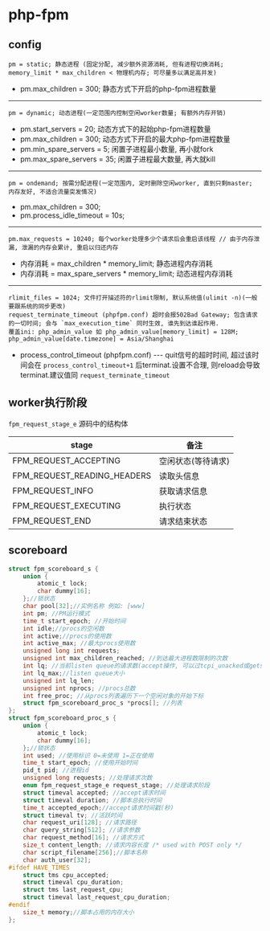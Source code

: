 # php-fpm

## config

    pm = static; 静态进程 (固定分配, 减少额外资源消耗, 但有进程切换消耗; memory_limit * max_children < 物理机内存; 可尽量多以满足高并发)  

- pm.max_children = 300; 静态方式下开启的php-fpm进程数量  

---

    pm = dynamic; 动态进程(一定范围内控制空闲worker数量; 有额外内存开销)  

- pm.start_servers = 20; 动态方式下的起始php-fpm进程数量  
- pm.max_children = 300; 动态方式下开启的最大php-fpm进程数量  
- pm.min_spare_servers = 5; 闲置子进程最小数量,  再小就fork  
- pm.max_spare_servers = 35; 闲置子进程最大数量,  再大就kill  

---

    pm = ondemand; 按需分配进程(一定范围内, 定时删除空闲worker, 直到只剩master; 内存友好, 不适合流量突发情况)  

- pm.max_children = 300;
- pm.process_idle_timeout = 10s;

---

    pm.max_requests = 10240; 每个worker处理多少个请求后会重启该线程 // 由于内存泄漏, 泄漏的内存会累计, 重启以归还内存  

- 内存消耗 = max_children * memory_limit; 静态进程内存消耗  
- 内存消耗 = max_spare_servers * memory_limit; 动态进程内存消耗  

---

    rlimit_files = 1024; 文件打开描述符的rlimit限制, 默认系统值(ulimit -n)(一般要跟系统的同步更改)  
    request_terminate_timeout (phpfpm.conf) 超时会报502Bad Gateway; 包含请求的一切时间; 会与 `max_execution_time` 同时生效, 谁先到达谁起作用.  
    覆盖ini: php_admin_value 如 php_admin_value[memory_limit] = 128M; php_admin_value[date.timezone] = Asia/Shanghai  

- process_control_timeout (phpfpm.conf) --- quit信号的超时时间, 超过该时间会在 `process_control_timeout+1` 后terminat.设置不合理, 则reload会导致terminat.建议值同 `request_terminate_timeout`  

## worker执行阶段

`fpm_request_stage_e` 源码中的结构体

| stage                       | 备注               |
| --------------------------- | ------------------ |
| FPM_REQUEST_ACCEPTING       | 空闲状态(等待请求) |
| FPM_REQUEST_READING_HEADERS | 读取头信息         |
| FPM_REQUEST_INFO            | 获取请求信息       |
| FPM_REQUEST_EXECUTING       | 执行状态           |
| FPM_REQUEST_END             | 请求结束状态       |

## scoreboard

```c
struct fpm_scoreboard_s {
    union {
        atomic_t lock;
        char dummy[16];
    };//锁状态
    char pool[32];//实例名称 例如: [www]
    int pm; //PM运行模式
    time_t start_epoch; //开始时间
    int idle;//procs的空闲数
    int active;//procs的使用数
    int active_max; //最大procs使用数
    unsigned long int requests;
    unsigned int max_children_reached; //到达最大进程数限制的次数
    int lq; //当前listen queue的请求数(accept操作, 可以过tcpi_unacked或getsocketopt获取)
    int lq_max;//listen queue大小
    unsigned int lq_len;
    unsigned int nprocs; //procs总数
    int free_proc; //从procs列表遍历下一个空闲对象的开始下标
    struct fpm_scoreboard_proc_s *procs[]; //列表
};
struct fpm_scoreboard_proc_s {
    union {
        atomic_t lock;
        char dummy[16];
    };//锁状态
    int used; //使用标识 0=未使用 1=正在使用
    time_t start_epoch; //使用开始时间
    pid_t pid; //进程id
    unsigned long requests; //处理请求次数
    enum fpm_request_stage_e request_stage; //处理请求阶段
    struct timeval accepted; //accept请求时间
    struct timeval duration; //脚本总执行时间
    time_t accepted_epoch;//accept请求时间戳(秒)
    struct timeval tv; //活跃时间
    char request_uri[128]; //请求路径
    char query_string[512]; //请求参数
    char request_method[16]; //请求方式
    size_t content_length; //请求内容长度 /* used with POST only */
    char script_filename[256];//脚本名称
    char auth_user[32];
#ifdef HAVE_TIMES
    struct tms cpu_accepted;
    struct timeval cpu_duration;
    struct tms last_request_cpu;
    struct timeval last_request_cpu_duration;
#endif
    size_t memory;//脚本占用的内存大小
};
```
